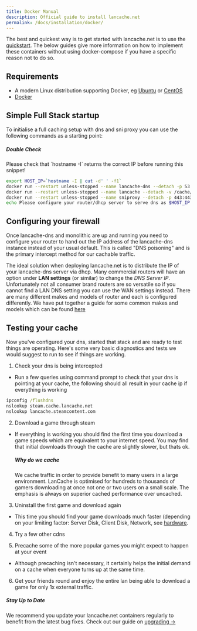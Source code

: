 ```yaml
---
title: Docker Manual
description: Official guide to install lancache.net
permalink: /docs/installation/docker/
---
```


The best and quickest way is to get started with lancache.net is to use the [quickstart](/docs/home/). The below guides give more information on how to implement these containers without using docker-compose if you have a specific reason not to do so.

## Requirements

* A modern Linux distribution supporting Docker, eg [Ubuntu](https://www.ubuntu.com) or [CentOS](https://www.centos.org/)
* [Docker](https://www.docker.com/)

## Simple Full Stack startup

To initialise a full caching setup with dns and sni proxy you can use the following commands as a starting point:

<div class="note">
  <h5>Double Check</h5>
  <p>Please check that `hostname -I` returns the correct IP before running this snippet!
  </p>
</div>

```sh
export HOST_IP=`hostname -I | cut -d' ' -f1`
docker run --restart unless-stopped --name lancache-dns --detach -p 53:53/udp -e USE_GENERIC_CACHE=true -e LANCACHE_IP=$HOST_IP lancachenet/lancache-dns:latest
docker run --restart unless-stopped --name lancache --detach -v /cache/data:/data/cache -v /cache/logs:/data/logs -p 80:80  lancachenet/monolithic:latest
docker run --restart unless-stopped --name sniproxy --detach -p 443:443 lancachenet/sniproxy:latest
echo Please configure your router/dhcp server to serve dns as $HOST_IP
```

## Configuring your firewall

Once lancache-dns and monolithic are up and running you need to configure your router to hand out the IP address of the lancache-dns instance instead of your usual default. This is called "DNS poisoning" and is the primary intercept method for our cachable traffic.

The ideal solution when deploying lancache.net is to distribute the IP of your lancache-dns server via dhcp. Many commercial routers will have an option under __LAN settings__ (or similar) to change the _DNS Server IP_. Unfortunately not all consumer brand routers are so versatile so if you cannot find a LAN DNS setting you can use the WAN settings instead. There are many different makes and models of router and each is configured differently. We have put together a guide for some common makes and models which can be found [here](/docs/installation/routers/)

## Testing your cache

Now you've configured your dns, started that stack and are ready to test things are operating. Here's some very basic diagnostics and tests we would suggest to run to see if things are working.

1. Check your dns is being intercepted

* Run a few queries using command prompt to check that your dns is pointing at your cache, the following should all result in your cache ip if everything is working

```bat
ipconfig /flushdns
nslookup steam.cache.lancache.net
nslookup lancache.steamcontent.com
```

2. Download a game through steam

* If everything is working you should find the first time you download a game speeds which are equivalent to your internet speed. You  may find that initial downloads through the cache are slightly slower, but thats ok.

    <div class="note info">
    <h5>Why do we cache</h5>
    <p>
    We cache traffic in order to provide benefit to many users in a large environment. LanCache is optimised for hundreds to thousands of gamers downloading at once not one or two users on a small scale. The emphasis is always on superior cached performance over uncached.
    </p>
    </div>

3. Uninstall the first game and download again

* This time you should find your game downloads much faster (depending on your limiting factor: Server Disk, Client Disk, Network, see [hardware](/docs/hardware/).

4. Try a few other cdns

5. Precache some of the more popular games you might expect to happen at your event

* Although precaching isn't necessary, it certainly helps the initial demand on a cache when everyone turns up at the same time.

6. Get your friends round and enjoy the entire lan being able to download a game for only 1x external traffic.

<div class="note">
  <h5>Stay Up to Date</h5>
  <p>We recommend you update your lancache.net containers regularly to benefit from
  the latest bug fixes. Check out our guide on <a href="/docs/upgrading">upgrading &rarr;</a>
  </p>
</div>
